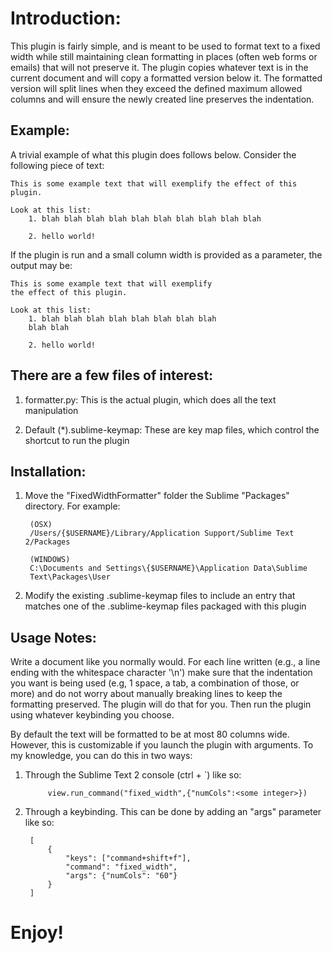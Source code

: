 Introduction:
==
This plugin is fairly simple, and is meant to be used to format text to a
fixed width while still maintaining clean formatting in places (often web
forms or emails) that will not preserve it. The plugin copies whatever text
is in the current document and will copy a formatted version below it. The
formatted version will split lines when they exceed the defined maximum
allowed columns and will ensure the newly created line preserves the
indentation.

Example:
--
A trivial example of what this plugin does follows below. Consider the
following piece of text:

    This is some example text that will exemplify the effect of this plugin.
    
    Look at this list:
        1. blah blah blah blah blah blah blah blah blah blah
        
        2. hello world!
    
If the plugin is run and a small column width is provided as a parameter,
the output may be:
    
    This is some example text that will exemplify
    the effect of this plugin.
    
    Look at this list:
        1. blah blah blah blah blah blah blah blah
        blah blah
        
        2. hello world!

There are a few files of interest:
--
1. formatter.py: This is the actual plugin, which does all the text
manipulation

2. Default (*).sublime-keymap: These are key map files, which control the
shortcut to run the plugin

Installation:
--
1. Move the "FixedWidthFormatter" folder the Sublime "Packages" directory.
For example:
    
        (OSX)
        /Users/{$USERNAME}/Library/Application Support/Sublime Text 2/Packages

        (WINDOWS)
        C:\Documents and Settings\{$USERNAME}\Application Data\Sublime
        Text\Packages\User

2. Modify the existing .sublime-keymap files to include an entry that
matches one of the .sublime-keymap files packaged with this plugin


Usage Notes:
--
Write a document like you normally would. For each line written (e.g., a
line ending with the whitespace character '\n') make sure that the
indentation you want is being used (e.g, 1 space, a tab, a combination of
those, or more) and do not worry about manually breaking lines to keep the
formatting preserved. The plugin will do that for you. Then run the plugin
using whatever keybinding you choose.

By default the text will be formatted to be at most 80 columns wide.
However, this is customizable if you launch the plugin with arguments. To
my knowledge, you can do this in two ways:

1. Through the Sublime Text 2 console (ctrl + `) like so:
            
            view.run_command("fixed_width",{"numCols":<some integer>})

2. Through a keybinding. This can be done by adding an "args" parameter
like so:
            
        [
            {
                "keys": ["command+shift+f"],
                "command": "fixed_width",
                "args": {"numCols": "60"}
            }
        ]

Enjoy!
==